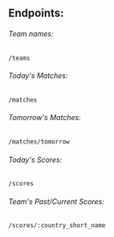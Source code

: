## Endpoints:

###### Team names:

```
/teams
```

###### Today's Matches:

```
/matches
```

###### Tomorrow's Matches:

```
/matches/tomorrow
```

###### Today's Scores:

```
/scores
```

###### Team's Past/Current Scores:

```
/scores/:country_short_name
```